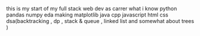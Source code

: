 this is my start of my full stack web dev as carrer
what i know
python
pandas
numpy
eda making
matplotlib
java
cpp
javascript
html
css
dsa(backtracking , dp , stack & queue , linked list and somewhat about trees )